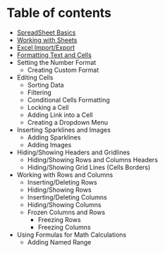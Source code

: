 # Table of contents

* [SpreadSheet Basics](basics.md)
* [Working with Sheets](work_with_sheets.md)	
* [Excel Import/Export](excel_import_export.md)
* [Formatting Text and Cells](formatting_cells.md)
* Setting the Number Format
	* Creating Custom Format
* Editing Cells
	* Sorting Data
	* Filtering
	* Conditional Cells Formatting
	* Locking a Cell
	* Adding Link into a Cell
	* Creating a Dropdown Menu
* Inserting Sparklines and Images
	* Adding Sparklines
	* Adding Images
* Hiding/Showing Headers and Gridlines
	* Hiding/Showing Rows and Columns Headers
	* Hiding/Showing Grid Lines (Cells Borders)
* Working with Rows and Columns
	* Inserting/Deleting Rows
	* Hiding/Showing Rows
	* Inserting/Deleting Columns
	* Hiding/Showing Columns
	* Frozen Columns and Rows
		* Freezing Rows
		* Freezing Columns
* Using Formulas for Math Calculations
	* Adding Named Range

